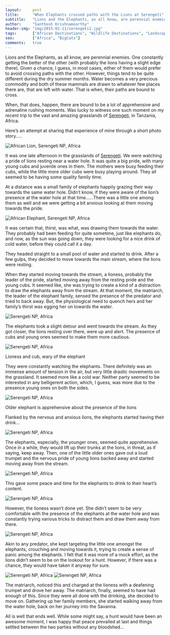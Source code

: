 ```yaml
---
layout:     post
title:      "When Elephants crossed paths with the Lions at Serengeti"
subtitle:   "Lions and the Elephants, as all know, are perennial enemies. One constantly getting the better of the other, with probably the lions having a slight edge there."
author:     "Santhosh Krishnamoorthy"
header-img: "img/2015-02-11/serengeti1.jpg"
tags:       ["African Destinations", "Wildlife Destinations", "Landscape Destinations"]
seo:		["Africa", "BigCats"]
comments:   true
---
```



<p>Lions and the Elephants, as all know, are perennial enemies. One constantly getting the better of the other (with probably the lions having a slight edge there).  Given a chance, I guess, in most cases, either of them would prefer to avoid crossing paths with the other. However, things tend to be quite different during the dry summer months. Water becomes a very precious commodity and both of these mammals are drawn to whatever few places there are, that are left with water. That is when, their paths are bound to cross.</p>

<p>When, that does, happen, there are bound to be a lot of apprehensive and adrenaline rushing moments. Was lucky to witness one such moment on my recent trip to the vast and amazing grasslands of <a href="http://www.wilderhood.com/destination/Serengeti" target="_blank">Serengeti</a>, in Tanzania, Africa.</p>

<p>Here’s an attempt at sharing that experience of mine through a short photo story.....</p>

<img src="{{ site.baseurl }}/img/2015-02-11/serengeti1.jpg" alt="African Lion, Serengeti NP, Africa">

<p>It was one late afternoon in the grasslands of <a href="http://www.wilderhood.com/destination/Serengeti" target="_blank">Serengeti</a>. We were watching a pride of lions resting near a water hole. It was quite a big pride, with many young cubs and juvenile ones in them. The mothers were busy feeding their cubs, while the little more older cubs were busy playing around. They all seemed to be having some quality family time.</p>

<p>At a distance was a small family of elephants happily grazing their way towards the same water hole. Didn’t know, if they were aware of the lion’s presence at the water hole at that time……There was a little one among them as well and we were getting a bit anxious looking at them moving towards the pride.</p>

<img src="{{ site.baseurl }}/img/2015-02-11/serengeti3.jpg" alt="African Elephant, Serengeti NP, Africa">

<p>It was certain that, thirst, was what, was drawing them towards the water. They probably had been feeding for quite sometime, just like elephants do, and now, as the sun was going down, they were looking for a nice drink of cold water, before they could call it a day.</p>

<p>They headed straight to a small pool of water and started to drink. After a few gulps, they decided to move towards the main stream, where the lions were resting.</p>

<p>When they started moving towards the stream, a lioness, probably the leader of the pride, started moving away from the resting pride and the young cubs. It seemed like, she was trying to create a kind of a distraction to draw the elephants away from the stream. At that moment, the matriarch, the leader of the elephant family, sensed the presence of the predator and tried to back away. But, the physiological need to quench hers and her family’s thirst was egging her on towards the water.</p>

<img src="{{ site.baseurl }}/img/2015-02-11/serengeti1.jpg" alt="Serengeti NP, Africa">

<p>The elephants took a slight detour and went towards the stream. As they got closer, the lions resting over there, were up and alert. The presence of cubs and young ones seemed to make them more cautious.</p>

<img src="{{ site.baseurl }}/img/2015-02-11/serengeti4.jpg" alt="Serengeti NP, Africa">

<p>Lioness and cub, wary of the elephant</p>

<p>They were constantly watching the elephants. There definitely was an immense amount of tension in the air, but very little drastic movements on the grassland. It seemed more like a cold war. Neither party seemed to be interested in any belligerent action, which, I guess, was more due to the presence young ones on both the sides.</p>

<img src="{{ site.baseurl }}/img/2015-02-11/serengeti5.jpg" alt="Serengeti NP, Africa">

<p>Older elephant is apprehensive about the presence of the lions</p>

<p>Flanked by the nervous and anxious lions, the elephants started having their drink…</p>

<img src="{{ site.baseurl }}/img/2015-02-11/serengeti6.jpg" alt="Serengeti NP, Africa">

<p>The elephants, especially, the younger ones, seemed quite apprehensive. Once in a while, they would lift up their trunks at the lions, in threat, as if saying, keep away. Then, one of the little older ones gave out a loud trumpet and the nervous pride of young lions backed away and started moving away from the stream.</p>

<img src="{{ site.baseurl }}/img/2015-02-11/serengeti7.jpg" alt="Serengeti NP, Africa">

<p>This gave some peace and time for the elephants to drink to their heart’s content.</p>

<img src="{{ site.baseurl }}/img/2015-02-11/serengeti11.jpg" alt="Serengeti NP, Africa">

<p>However, the lioness wasn’t done yet. She didn’t seem to be very comfortable with the presence of the elephants at the water hole and was constantly trying various tricks to distract them and draw them away from there.</p>

<img src="{{ site.baseurl }}/img/2015-02-11/serengeti8.jpg" alt="Serengeti NP, Africa">

<p>Akin to any predator, she kept targeting the little one amongst the elephants, crouching and moving towards it, trying to create a sense of panic among the elephants. I felt that it was more of a mock effort, as the lions didn’t seem to be on the lookout for a hunt. However, if there was a chance, they would have taken it anyway for sure.</p>

<img src="{{ site.baseurl }}/img/2015-02-11/serengeti9.jpg" alt="Serengeti NP, Africa">

<img src="{{ site.baseurl }}/img/2015-02-11/serengeti10.jpg" alt="Serengeti NP, Africa">

<p>The matriarch, noticed this and charged at the lioness with a deafening trumpet and drove her away. The matriarch, finally, seemed to have had enough of this. Since they were all done with the drinking, she decided to move on. Gathering up her family members, she started walking away from the water hole, back on her journey into the Savanna.</p>

<p>All is well that ends well. While some might say, a hunt would have been an awesome moment, I was happy that peace prevailed at last and things settled between the two parties without any bloodshed… </p>